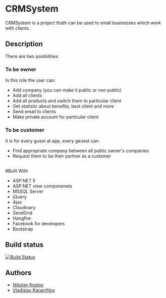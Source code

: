 # CRMSystem

CRMSystem is a project thath can be used to small businesses which work with clients. 
## Description

There are two posibilities:
### To be owner
In this role the user can:
- Add company (you can make it public or non public)
- Add all clients
- Add all products and switch them to particular client
- Get statistic about benefits, best client and more
- Send email to clients
- Make private account for particular client
### To be customer
It is for every guest at app, every geuest can:
- Find appropriate company between all public owner's companies
- Request them to be their partner as a customer
##


#Built With
- ASP.NET 5
- ASP.NET view componenets
- MSSQL Server
- jQuery
- Ajax
- Cloudinary
- SendGrid
- Hangfire
- Facebook for developers
- Bootstrap

## Build status

[![Build Status](https://nikolayit.visualstudio.com/AspNetCoreTemplate/_apis/build/status/NikolayIT.ASP.NET-Core-Template?branchName=master)](https://nikolayit.visualstudio.com/AspNetCoreTemplate/_build/latest?definitionId=15&branchName=master)

## Authors

- [Nikolay Kostov](https://github.com/NikolayIT)
- [Vladislav Karamfilov](https://github.com/vladislav-karamfilov)
